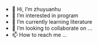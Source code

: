 - 👋 Hi, I’m zhuyuanhu
- 👀 I’m interested in program
- 🌱 I’m currently learning literature
- 💞️ I’m looking to collaborate on ...
- 📫 How to reach me ...

<!---
zhuyuanhu/zhuyuanhu is a ✨ special ✨ repository because its `README.md` (this file) appears on your GitHub profile.
You can click the Preview link to take a look at your changes.
--->
